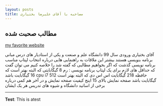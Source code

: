 ```yaml
---
layout: posts
title: مصاحبه با آقای علیرضا بختیاری
---
```


## مطالب صحبت شده

[my favorite website](http://www.google.com)

آقای بختیاری ورودی سال 99 دانشگاه علم و صنعت و یکی از استادیار های درس مبانی برنامه بنویسی هستند
بیشتر این ملاقات به راهنمایی هایی درباره انتخاب لپتاپ مناسب برنامه نویسی گذشت که اگر بخواهیم مطالبی که گفته شد را خلاصه کنیم
می توان گفت که حداقل های لازم برای یک لپتاپ برنامه نویسی :
رم 8 گیگابایتی که البته بهتر است که 16 گیگابایت باشد
cpu i7
حافظه 218 گیگابایت اس اس دی که البته بهتر است 512 گیگابایت باشد
صفحه نمایش بالای 15 اینج
کیفیت صفحه نمایش
و در آخر هم کمی درباره برخی از اساتید دانشگاه و شیوه های تدریس هر یک ایشان


---
**Test**: This is atest
